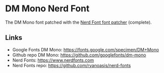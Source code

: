 # DM Mono Nerd Font
The DM Mono font patched with the [Nerd Font font patcher](https://github.com/ryanoasis/nerd-fonts#option-8-patch-your-own-font) (complete).

## Links

- Google Fonts DM Mono: https://fonts.google.com/specimen/DM+Mono
- Github repo DM Mono: https://github.com/googlefonts/dm-mono
- Nerd Fonts: https://www.nerdfonts.com
- Nerd Fonts repo: https://github.com/ryanoasis/nerd-fonts
